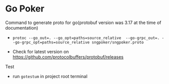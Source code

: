 # Go Poker

Command to generate proto for go(protobuf version was 3.17 at the time of documentation)

- `protoc --go_out=. --go_opt=paths=source_relative  --go-grpc_out=. --go-grpc_opt=paths=source_relative sngpoker/sngpoker.proto`

- Check for latest version on https://github.com/protocolbuffers/protobuf/releases

Test
- run ```gotestum``` in project root terminal